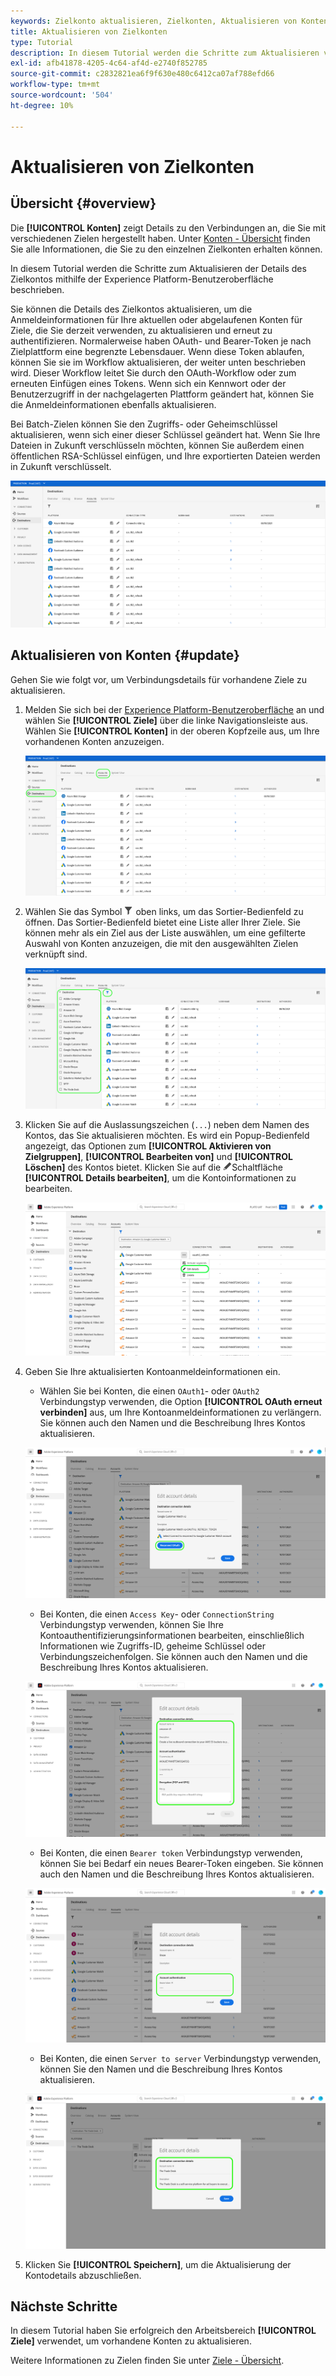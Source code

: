 ```yaml
---
keywords: Zielkonto aktualisieren, Zielkonten, Aktualisieren von Konten, Ziel aktualisieren
title: Aktualisieren von Zielkonten
type: Tutorial
description: In diesem Tutorial werden die Schritte zum Aktualisieren von Zielkonten in der Adobe Experience Platform-Benutzeroberfläche aufgelistet
exl-id: afb41878-4205-4c64-af4d-e2740f852785
source-git-commit: c2832821ea6f9f630e480c6412ca07af788efd66
workflow-type: tm+mt
source-wordcount: '504'
ht-degree: 10%

---
```


# Aktualisieren von Zielkonten

## Übersicht {#overview}

Die **[!UICONTROL Konten]** zeigt Details zu den Verbindungen an, die Sie mit verschiedenen Zielen hergestellt haben. Unter [Konten - Übersicht](../ui/destinations-workspace.md#accounts) finden Sie alle Informationen, die Sie zu den einzelnen Zielkonten erhalten können.

In diesem Tutorial werden die Schritte zum Aktualisieren der Details des Zielkontos mithilfe der Experience Platform-Benutzeroberfläche beschrieben.

Sie können die Details des Zielkontos aktualisieren, um die Anmeldeinformationen für Ihre aktuellen oder abgelaufenen Konten für Ziele, die Sie derzeit verwenden, zu aktualisieren und erneut zu authentifizieren. Normalerweise haben OAuth- und Bearer-Token je nach Zielplattform eine begrenzte Lebensdauer. Wenn diese Token ablaufen, können Sie sie im Workflow aktualisieren, der weiter unten beschrieben wird. Dieser Workflow leitet Sie durch den OAuth-Workflow oder zum erneuten Einfügen eines Tokens. Wenn sich ein Kennwort oder der Benutzerzugriff in der nachgelagerten Plattform geändert hat, können Sie die Anmeldeinformationen ebenfalls aktualisieren.

Bei Batch-Zielen können Sie den Zugriffs- oder Geheimschlüssel aktualisieren, wenn sich einer dieser Schlüssel geändert hat. Wenn Sie Ihre Dateien in Zukunft verschlüsseln möchten, können Sie außerdem einen öffentlichen RSA-Schlüssel einfügen, und Ihre exportierten Dateien werden in Zukunft verschlüsselt.

![Registerkarte „Konten“](../assets/ui/update-accounts/destination-accounts.png)

## Aktualisieren von Konten {#update}

Gehen Sie wie folgt vor, um Verbindungsdetails für vorhandene Ziele zu aktualisieren.

1. Melden Sie sich bei der [Experience Platform-Benutzeroberfläche](https://platform.adobe.com/) an und wählen Sie **[!UICONTROL Ziele]** über die linke Navigationsleiste aus. Wählen Sie **[!UICONTROL Konten]** in der oberen Kopfzeile aus, um Ihre vorhandenen Konten anzuzeigen.

   ![Registerkarte „Konten“](../assets/ui/update-accounts/accounts-tab.png)

2. Wählen Sie das Symbol ![Filter](/help/images/icons/filter.png) oben links, um das Sortier-Bedienfeld zu öffnen. Das Sortier-Bedienfeld bietet eine Liste aller Ihrer Ziele. Sie können mehr als ein Ziel aus der Liste auswählen, um eine gefilterte Auswahl von Konten anzuzeigen, die mit den ausgewählten Zielen verknüpft sind.

   ![Filtern von Zielkonten](../assets/ui/update-accounts/filter-accounts.png)

3. Klicken Sie auf die Auslassungszeichen (`...`) neben dem Namen des Kontos, das Sie aktualisieren möchten. Es wird ein Popup-Bedienfeld angezeigt, das Optionen zum **[!UICONTROL Aktivieren von Zielgruppen]**, **[!UICONTROL Bearbeiten von]** und **[!UICONTROL Löschen]** des Kontos bietet. Klicken Sie auf die ![Details bearbeiten](/help/images/icons/edit.png)Schaltfläche **[!UICONTROL Details bearbeiten]**, um die Kontoinformationen zu bearbeiten.

   ![Konto bearbeiten](../assets/ui/update-accounts/accounts-edit.png)

4. Geben Sie Ihre aktualisierten Kontoanmeldeinformationen ein.

   * Wählen Sie bei Konten, die einen `OAuth1`- oder `OAuth2` Verbindungstyp verwenden, die Option **[!UICONTROL OAuth erneut verbinden]** aus, um Ihre Kontoanmeldeinformationen zu verlängern. Sie können auch den Namen und die Beschreibung Ihres Kontos aktualisieren.

   ![OAuth-Details bearbeiten](../assets/ui/update-accounts/edit-details-oauth.png)

   * Bei Konten, die einen `Access Key`- oder `ConnectionString` Verbindungstyp verwenden, können Sie Ihre Kontoauthentifizierungsinformationen bearbeiten, einschließlich Informationen wie Zugriffs-ID, geheime Schlüssel oder Verbindungszeichenfolgen. Sie können auch den Namen und die Beschreibung Ihres Kontos aktualisieren.

   ![Zugriffsschlüssel für Details bearbeiten](../assets/ui/update-accounts/edit-details-key.png)

   * Bei Konten, die einen `Bearer token` Verbindungstyp verwenden, können Sie bei Bedarf ein neues Bearer-Token eingeben. Sie können auch den Namen und die Beschreibung Ihres Kontos aktualisieren.

   ![Bearbeiten von Details Bearer-Token](../assets/ui/update-accounts/edit-details-bearer.png)

   * Bei Konten, die einen `Server to server` Verbindungstyp verwenden, können Sie den Namen und die Beschreibung Ihres Kontos aktualisieren.

   ![Details Server-zu-Server bearbeiten](../assets/ui/update-accounts/edit-details-s2s.png)

5. Klicken Sie **[!UICONTROL Speichern]**, um die Aktualisierung der Kontodetails abzuschließen.

## Nächste Schritte

In diesem Tutorial haben Sie erfolgreich den Arbeitsbereich **[!UICONTROL Ziele]** verwendet, um vorhandene Konten zu aktualisieren.

Weitere Informationen zu Zielen finden Sie unter [Ziele - Übersicht](../catalog/overview.md).